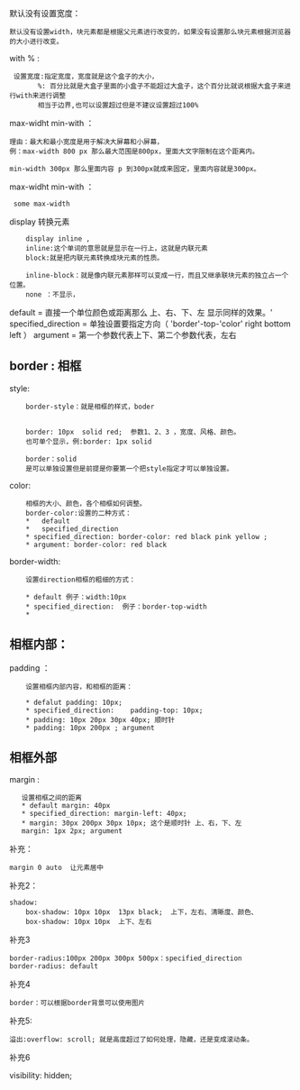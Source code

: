 默认没有设置宽度：

    默认没有设置width，块元素都是根据父元素进行改变的，如果没有设置那么块元素根据浏览器
    的大小进行改变。
    



with  % :

     设置宽度:指定宽度，宽度就是这个盒子的大小，
           %: 百分比就是大盒子里面的小盒子不能超过大盒子，这个百分比就说根据大盒子来进行with来进行调整
           相当于边界,也可以设置超过但是不建议设置超过100%
           
 
max-widht min-with ：      
    
    理由：最大和最小宽度是用于解决大屏幕和小屏幕，
    例：max-width 800 px 那么最大范围是800px，里面大文字限制在这个距离内。
    
    min-width 300px 那么里面内容 p 到300px就成来固定，里面内容就是300px。
    
max-widht min-with ： 

     some max-width
    
    
display  转换元素 

        display inline , 
        inline:这个单词的意思就是显示在一行上，这就是内联元素
        block:就是把内联元素转换成块元素的性质。
        
        inline-block：就是像内联元素那样可以变成一行，而且又继承联块元素的独立占一个位置。
        none ：不显示，



default   = 直接一个单位颜色或距离那么 上、右、下、左 显示同样的效果。'
specified_direction = 单独设置要指定方向（ 'border'-top-'color'  right bottom left ）
argument = 第一个参数代表上下、第二个参数代表，左右

## border : 相框

style:
        
        border-style：就是相框的样式，boder
        
        
        border: 10px  solid red;  参数1、2、3 ，宽度、风格、颜色。
        也可单个显示，例:border: 1px solid  
        
        border：solid
        是可以单独设置但是前提是你要第一个把style指定才可以单独设置。
        
        
        
     

color:        
        
        相框的大小、颜色，各个相框如何调整。
        border-color:设置的二种方式：
        *   default
        *   specified_direction
        * specified_direction: border-color: red black pink yellow ; 
        * argument: border-color: red black 
       
     
border-width: 
   
        设置direction相框的粗细的方式：
        
        * default 例子：width:10px
        * specified_direction:  例子：border-top-width
        * 


## 相框内部：

padding ：

        设置相框内部内容，和相框的距离：
        
        * defalut padding: 10px;
        * specified_direction:    padding-top: 10px;
        * padding: 10px 20px 30px 40px; 顺时针
        * padding: 10px 200px ; argument

                   
##  相框外部

margin :

       设置相框之间的距离
       * default margin: 40px
       * specified_direction: margin-left: 40px;    
       * margin: 30px 200px 30px 10px; 这个是顺时针 上、右，下、左
       margin: 1px 2px; argument
               
        

       
补充：
    
    margin 0 auto  让元素居中
    
 
补充2：

    shadow:
        box-shadow: 10px 10px  13px black;  上下，左右、清晰度、颜色、
        box-shadow: 10px 10px  上下、左右
        
补充3

    border-radius:100px 200px 300px 500px：specified_direction
    border-radius: default
    

补充4

    border：可以根据border背景可以使用图片
    

补充5:

    溢出:overflow: scroll; 就是高度超过了如何处理，隐藏，还是变成滚动条。
    
补充6 

 visibility: hidden;